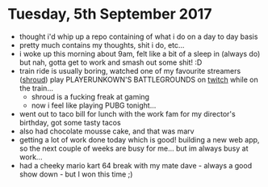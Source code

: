 # Tuesday, 5th September 2017

- thought i'd whip up a repo containing of what i do on a day to day basis
- pretty much contains my thoughts, shit i do, etc...
- i woke up this morning about 9am, felt like a bit of a sleep in (always do) but nah, gotta get to work and smash out some shit! :D
- train ride is usually boring, watched one of my favourite streamers ([shroud](https://www.twitch.tv/shroud)) play PLAYERUNKOWN'S BATTLEGROUNDS on [twitch](https://www.twitch.tv) while on the train...
  - shroud is a fucking freak at gaming
  - now i feel like playing PUBG tonight...
- went out to taco bill for lunch with the work fam for my director's birthday, got some tasty tacos 
- also had chocolate mousse cake, and that was marv
- getting a lot of work done today which is good! building a new web app, so the next couple of weeks are busy for me... but im always busy at work...
- had a cheeky mario kart 64 break with my mate dave - always a good show down - but I won this time ;)